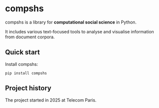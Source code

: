 # compshs

compshs is a library for **computational social science** in Python. 

It includes various text-focused tools to analyse and visualise information from document corpora.

## Quick start

Install compshs:
```
pip install compshs
```

## Project history

The project started in 2025 at Telecom Paris.